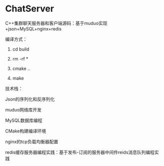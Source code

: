 # ChatServer
C++集群聊天服务器和客户端源码：基于muduo实现 +json+MySQL+nginx+redis

编译方式：

1. cd build 

2. rm -rf * 

3. cmake ..

4. make 

技术栈：

Json的序列化和反序列化

muduo网络库开发

MySQL数据库编程

CMake构建编译环境

nginx的tcp负载均衡器配置

redis缓存服务器编程实践：基于发布-订阅的服务器中间件reids消息队列编程实践

